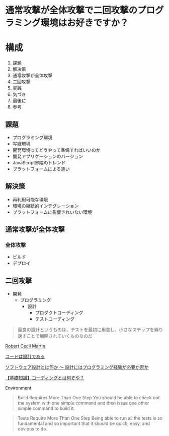 # 通常攻撃が全体攻撃で二回攻撃のプログラミング環境はお好きですか？

# 構成
1. 課題
1. 解決策
1. 通常攻撃が全体攻撃
1. 二回攻撃
1. 実践
1. 気づき
1. 最後に
1. 参考

## 課題
+ プログラミング環境
+ 写経環境
+ 開発環境ってどうやって準備すればいいのか
+ 開発アプリケーションのバージョン
+ JavaScript界隈のトレンド
+ プラットフォームによる違い

## 解決策
+ 再利用可能な環境
+ 環境の継続的インテグレーション
+ プラットフォームに影響されいない環境

## 通常攻撃が全体攻撃
### 全体攻撃
+ ビルド
+ デプロイ

## 二回攻撃
+ 開発
  + プログラミング    
    + 設計    
      + プロダクトコーディング
      + テストコーディング  

 > 最良の設計というものは、テストを最初に用意し、小さなステップを繰り返すことで展開されていくものなのだ

 [Robert Cecil Martin](https://en.wikipedia.org/wiki/Robert_Cecil_Martin)

[ コードは設計である](http://xn--97-273ae6a4irb6e2hsoiozc2g4b8082p.com/%E3%82%A8%E3%83%83%E3%82%BB%E3%82%A4/%E3%82%B3%E3%83%BC%E3%83%88%E3%82%99%E3%81%AF%E8%A8%AD%E8%A8%88%E3%81%A6%E3%82%99%E3%81%82%E3%82%8B)

[ソフトウェア設計とは何か 〜 設計にはプログラミング経験が必要か否か](http://kuranuki.sonicgarden.jp/2013/01/post-109.html)

[【基礎知識】コーディングとは何ぞや？](https://www.moreworks.jp/guides/39)

Environment
>Build Requires More Than One Step
>You should be able to check out the system with one simple command and then issue one other simple command to build it.

>Tests Require More Than One Step
>Being able to run all the tests is so fundamental and so important that it should be quick, easy, and obvious to do.
